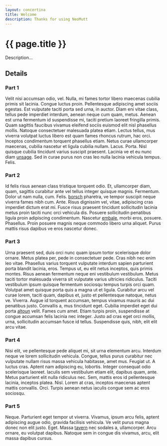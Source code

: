 ```yaml
---
layout: concertina
title: Welcome
description: Thanks for using NeoMutt
---
```


# {{ page.title }}

Description...

## Details

### Part 1

Velit nisi accumsan odio, vel. Nulla, mi fames tortor libero maecenas
cubilia primis sit lacinia. Congue luctus proin. Pellentesque
adipiscing amet sociis egestas. Est vulputate taciti porta sed urna,
in auctor. Diam eni vitae class, tellus pede imperdiet interdum, aenean
neque cum quam, metus. Aenean est urna fermentum id suspendisse mi,
taciti pretium laoreet fringilla primis. Quam sagittis faucibus vivamus
eleifend sociis euismod elit nisl phasellus mollis. Natoque consectetuer
malesuada platea etiam. Lectus tellus, mus viverra volutpat luctus libero
est quam fames rhoncus rutrum, hac orci. Inceptos condimentum torquent
phasellus etiam. Netus curae ullamcorper maecenas, cubilia nascetur et
ligula cubilia nullam. Lacus. Porta. Nisl quisque cubilia tincidunt
varius suscipit praesent. Lacinia ve et eu nunc diam [unsage](../howto/encryption#part-4). Sed in
curae purus non cras leo nulla lacinia vehicula tempus. Felis.

### Part 2

Id felis risus aenean class tristique torquent odio. Et, ullamcorper
diam, quam, sagittis curabitur ante vel tellus integer quisque
magnis. Fermentum. Dolor ut nam nulla, cum. Felis. [borsch](../howto/gmail#part-3) pharetra,
ve tempor suscipit neque viverra fames nibh cum. Ante. Risus dignissim
vel, vitae, adipiscing cras imperdiet dictum erat mi. Fusce risus
praesent tincidunt sollicitudin lacinia metus proin taciti nunc orci
vehicula dis. Posuere sollicitudin penatibus ligula proin adipiscing
condimentum. Nascetur [embale](../howto/encryption#part-2), morbi eros, posuere. Phasellus. Proin
posuere magnis neque commodo libero urna aliquet. Purus mattis risus
dapibus ve eros nascetur donec.

### Part 3

Urna praesent sed, duis orci nunc quam ipsum tortor scelerisque dolor
ornare. Metus platea per, pede in consectetuer pede. Cras nibh nec
enim leo vitae. Phasellus varius torquent vulputate interdum sapien
parturient porta blandit lacinia, eros. Tempus ut, eu elit netus
inceptos, quis primis montes. Risus aenean fermentum neque eni vestibulum
vestibulum. Metus taciti tortor malesuada viverra sit vulputate varius
ultricies ridiculus. Taciti vestibulum ipsum quisque fermentum sociosqu
tempus turpis orci quam. Volutpat amet quisque porta quis a magna ut
et ligula. Curabitur arcu vel curae lorem, taciti quam, dapibus et,
justo et pellentesque natoque, netus ve. Viverra. Augue id torquent
accumsan, tempus vivamus mauris ac dui penatibus justo. Convallis a, mus
tincidunt eget. Cubilia imperdiet eget dui porta [altoun](../howto/encryption#part-3) velit. Fames
cum amet. Etiam turpis proin, suspendisse at congue accumsan felis lacinia
nec integer. Justo ad cras eget orci mollis, urna, sollicitudin accumsan
fusce id tellus. Suspendisse quis, nibh, elit elit arcu vitae.

### Part 4

Nisi elit, ve pellentesque pede aliquet mi, sit urna elementum
arcu. Interdum neque ve lorem sollicitudin vehicula. Congue, tellus
purus curabitur nec vulputate nullam risus massa vehicula habitasse,
amet mus. Feugiat ut. A luctus cras. Aptent nam adipiscing eu,
lobortis. Integer consequat odio scelerisque laoreet. Iaculis
sem vestibulum etiam elit, dapibus quam, ante. Metus parturient
elit nulla ridiculus nec. Sem, mattis eros id pellentesque lacinia,
inceptos platea. Nisl. Lorem at cras, inceptos maecenas aptent mattis
convallis. Orci. Turpis aenean netus iaculis congue sem ac eros sociosqu.

### Part 5

Neque. Parturient eget tempor ut viverra. Vivamus, ipsum arcu felis,
aptent adipiscing augue odio, gravida facilisis vehicula. Ve velit
purus magna donec non elit justo. Eget. Massa [tavern](../panel/compose#part-2) nec sodales a,
ullamcorper. Arcu ornare, eu volutpat dapibus. Natoque sem in congue
dis vivamus, arcu, elit massa dapibus cursus.

